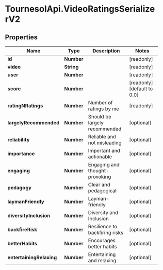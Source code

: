 # TournesolApi.VideoRatingsSerializerV2

## Properties

Name | Type | Description | Notes
------------ | ------------- | ------------- | -------------
**id** | **Number** |  | [readonly] 
**video** | **String** |  | [readonly] 
**user** | **Number** |  | [readonly] 
**score** | **Number** |  | [readonly] [default to 0.0]
**ratingNRatings** | **Number** | Number of ratings by me | [readonly] 
**largelyRecommended** | **Number** | Should be largely recommended | [optional] 
**reliability** | **Number** | Reliable and not misleading | [optional] 
**importance** | **Number** | Important and actionable | [optional] 
**engaging** | **Number** | Engaging and thought-provoking | [optional] 
**pedagogy** | **Number** | Clear and pedagogical | [optional] 
**laymanFriendly** | **Number** | Layman-friendly | [optional] 
**diversityInclusion** | **Number** | Diversity and Inclusion | [optional] 
**backfireRisk** | **Number** | Resilience to backfiring risks | [optional] 
**betterHabits** | **Number** | Encourages better habits | [optional] 
**entertainingRelaxing** | **Number** | Entertaining and relaxing | [optional] 


